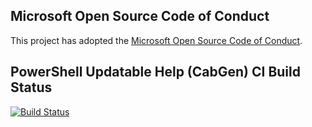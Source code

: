 ## Microsoft Open Source Code of Conduct

This project has adopted the [Microsoft Open Source Code of Conduct][coc].

## PowerShell Updatable Help (CabGen) CI Build Status

[![Build Status][cabgen-status]][cabgen-log]

[cabgen-status]: https://apidrop.visualstudio.com/Content%20CI/_apis/build/status/PROD/CabGen(PowerShell_Updatable_Help)/GitHub_MicrosoftDocs_PowerShell-Docs-DSC/5e2f03cc-63f1-1428-f12c-c00198b87edc_cabgen_Publish-Updatable-Help?repoName=MicrosoftDocs%2FPowerShell-Docs-DSC&branchName=live
[cabgen-log]: https://apidrop.visualstudio.com/Content%20CI/_build/latest?definitionId=5074&repoName=MicrosoftDocs%2FPowerShell-Docs-DSC&branchName=live

[coc]: CODE_OF_CONDUCT.md